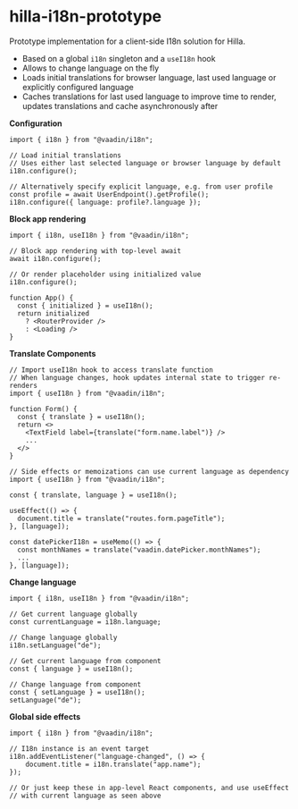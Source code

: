 # hilla-i18n-prototype

Prototype implementation for a client-side I18n solution for Hilla.

- Based on a global `i18n` singleton and a `useI18n` hook
- Allows to change language on the fly
- Loads initial translations for browser language, last used language or explicitly configured language
- Caches translations for last used language to improve time to render, updates translations and cache asynchronously after


**Configuration**
```tsx
import { i18n } from "@vaadin/i18n";

// Load initial translations
// Uses either last selected language or browser language by default
i18n.configure();

// Alternatively specify explicit language, e.g. from user profile
const profile = await UserEndpoint().getProfile();
i18n.configure({ language: profile?.language });
```

**Block app rendering**
```tsx
import { i18n, useI18n } from "@vaadin/i18n";

// Block app rendering with top-level await
await i18n.configure();

// Or render placeholder using initialized value
i18n.configure();

function App() {
  const { initialized } = useI18n();  
  return initialized 
    ? <RouterProvider />
    : <Loading />
}
```

**Translate Components**
```tsx
// Import useI18n hook to access translate function
// When language changes, hook updates internal state to trigger re-renders
import { useI18n } from "@vaadin/i18n";

function Form() {
  const { translate } = useI18n();
  return <>
    <TextField label={translate("form.name.label")} />
    ...
  </>
}

// Side effects or memoizations can use current language as dependency
import { useI18n } from "@vaadin/i18n";

const { translate, language } = useI18n();

useEffect(() => {
  document.title = translate("routes.form.pageTitle");
}, [language]);

const datePickerI18n = useMemo(() => {
  const monthNames = translate("vaadin.datePicker.monthNames");
  ...
}, [language]);
```

**Change language**
```tsx
import { i18n, useI18n } from "@vaadin/i18n";

// Get current language globally
const currentLanguage = i18n.language;

// Change language globally
i18n.setLanguage("de");

// Get current language from component
const { language } = useI18n();

// Change language from component
const { setLanguage } = useI18n();
setLanguage("de");
```

**Global side effects**
```tsx
import { i18n } from "@vaadin/i18n";

// I18n instance is an event target
i18n.addEventListener("language-changed", () => {
    document.title = i18n.translate("app.name");
});

// Or just keep these in app-level React components, and use useEffect
// with current language as seen above
```
